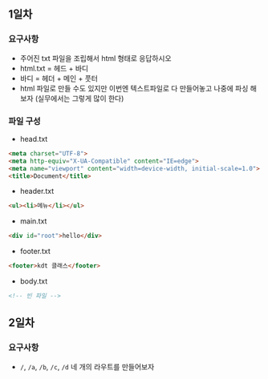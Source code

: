 ## 1일차
### 요구사항
- 주어진 txt 파일을 조립해서 html 형태로 응답하시오
- html.txt = 헤드 + 바디
- 바디 = 헤더 + 메인 + 풋터
- html 파일로 만들 수도 있지만 이번엔 텍스트파일로 다 만들어놓고 나중에 파싱 해보자 (실무에서는 그렇게 많이 한다)

### 파일 구성
- head.txt
```html
<meta charset="UTF-8">
<meta http-equiv="X-UA-Compatible" content="IE=edge">
<meta name="viewport" content="width=device-width, initial-scale=1.0">
<title>Document</title>
```

- header.txt
```html
<ul><li>메뉴</li></ul>
```

- main.txt
```html
<div id="root">hello</div>
```

- footer.txt
```html
<footer>kdt 클래스</footer>
```

- body.txt
```html
<!-- 빈 파일 -->
```

## 2일차
### 요구사항
- `/`, `/a`, `/b`, `/c`, `/d` 네 개의 라우트를 만들어보자